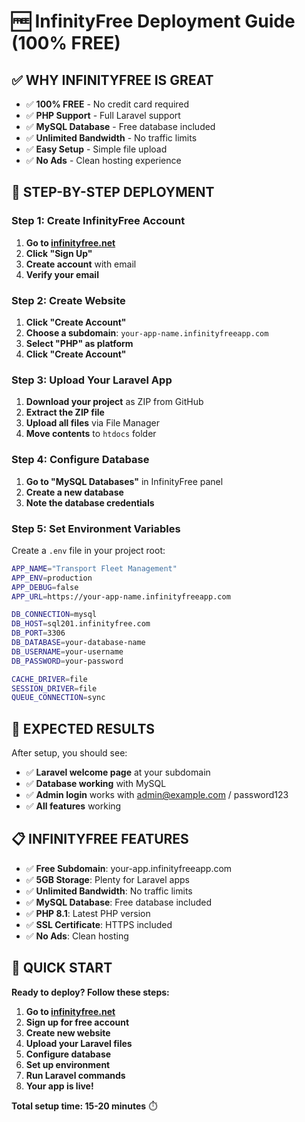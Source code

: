 # 🆓 InfinityFree Deployment Guide (100% FREE)

## **✅ WHY INFINITYFREE IS GREAT**

- ✅ **100% FREE** - No credit card required
- ✅ **PHP Support** - Full Laravel support
- ✅ **MySQL Database** - Free database included
- ✅ **Unlimited Bandwidth** - No traffic limits
- ✅ **Easy Setup** - Simple file upload
- ✅ **No Ads** - Clean hosting experience

## **🚀 STEP-BY-STEP DEPLOYMENT**

### **Step 1: Create InfinityFree Account**
1. **Go to [infinityfree.net](https://infinityfree.net)**
2. **Click "Sign Up"**
3. **Create account** with email
4. **Verify your email**

### **Step 2: Create Website**
1. **Click "Create Account"**
2. **Choose a subdomain**: `your-app-name.infinityfreeapp.com`
3. **Select "PHP" as platform**
4. **Click "Create Account"**

### **Step 3: Upload Your Laravel App**
1. **Download your project** as ZIP from GitHub
2. **Extract the ZIP file**
3. **Upload all files** via File Manager
4. **Move contents** to `htdocs` folder

### **Step 4: Configure Database**
1. **Go to "MySQL Databases"** in InfinityFree panel
2. **Create a new database**
3. **Note the database credentials**

### **Step 5: Set Environment Variables**
Create a `.env` file in your project root:

```bash
APP_NAME="Transport Fleet Management"
APP_ENV=production
APP_DEBUG=false
APP_URL=https://your-app-name.infinityfreeapp.com

DB_CONNECTION=mysql
DB_HOST=sql201.infinityfree.com
DB_PORT=3306
DB_DATABASE=your-database-name
DB_USERNAME=your-username
DB_PASSWORD=your-password

CACHE_DRIVER=file
SESSION_DRIVER=file
QUEUE_CONNECTION=sync
```

## **🎯 EXPECTED RESULTS**

After setup, you should see:
- ✅ **Laravel welcome page** at your subdomain
- ✅ **Database working** with MySQL
- ✅ **Admin login** works with admin@example.com / password123
- ✅ **All features** working

## **📋 INFINITYFREE FEATURES**

- ✅ **Free Subdomain**: your-app.infinityfreeapp.com
- ✅ **5GB Storage**: Plenty for Laravel apps
- ✅ **Unlimited Bandwidth**: No traffic limits
- ✅ **MySQL Database**: Free database included
- ✅ **PHP 8.1**: Latest PHP version
- ✅ **SSL Certificate**: HTTPS included
- ✅ **No Ads**: Clean hosting

## **🚀 QUICK START**

**Ready to deploy? Follow these steps:**

1. **Go to [infinityfree.net](https://infinityfree.net)**
2. **Sign up for free account**
3. **Create new website**
4. **Upload your Laravel files**
5. **Configure database**
6. **Set up environment**
7. **Run Laravel commands**
8. **Your app is live!**

**Total setup time: 15-20 minutes** ⏱️
